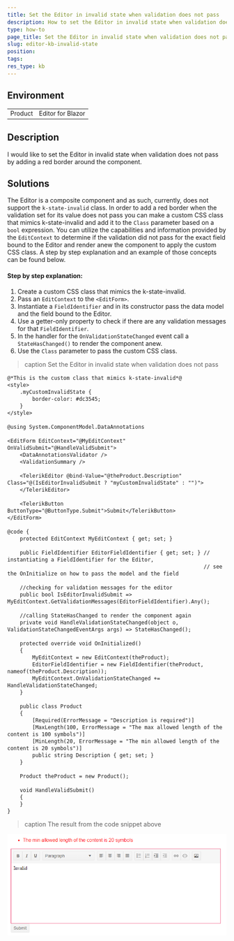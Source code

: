 ```yaml
---
title: Set the Editor in invalid state when validation does not pass
description: How to set the Editor in invalid state when validation does not pass
type: how-to
page_title: Set the Editor in invalid state when validation does not pass
slug: editor-kb-invalid-state
position:
tags:
res_type: kb
---
```


## Environment
<table>
	<tbody>
		<tr>
			<td>Product</td>
			<td>Editor for Blazor</td>
		</tr>
	</tbody>
</table>


## Description

I would like to set the Editor in invalid state when validation does not pass by adding a red border around the component. 



## Solutions

The Editor is a composite component and as such, currently, does not support the `k-state-invalid` class. In order to add a red border when the validation set for its value does not pass you can make a custom CSS class that mimics k-state-invalid and add it to the `Class` parameter based on a `bool` expression. You can utilize the capabilities and information provided by the `EditContext` to determine if the validation did not pass for the exact field bound to the Editor and render anew the component to apply the custom CSS class. A step by step explanation and an example of those concepts can be found below.

#### Step by step explanation:

1. Create a custom CSS class that mimics the k-state-invalid.
1. Pass an `EditContext` to the `<EditForm>`.
1. Instantiate a `FieldIdentifier` and in its constructor pass the data model and the field bound to the Editor. 
1. Use a getter-only property to check if there are any validation messages for that `FieldIdentifier`.
1. In the handler for the `OnValidationStateChanged` event call a `StateHasChanged()` to render the component anew. 
1. Use the `Class` parameter to pass the custom CSS class.

>caption Set the Editor in invalid state when validation does not pass

````CSHTML
@*This is the custom class that mimics k-state-invalid*@
<style>
    .myCustomInvalidState {
        border-color: #dc3545;
    }
</style>

@using System.ComponentModel.DataAnnotations

<EditForm EditContext="@MyEditContext" OnValidSubmit="@HandleValidSubmit">
    <DataAnnotationsValidator />
    <ValidationSummary />

    <TelerikEditor @bind-Value="@theProduct.Description" Class="@(IsEditorInvalidSubmit ? "myCustomInvalidState" : "")">
    </TelerikEditor>

    <TelerikButton ButtonType="@ButtonType.Submit">Submit</TelerikButton>
</EditForm>

@code {
    protected EditContext MyEditContext { get; set; }

    public FieldIdentifier EditorFieldIdentifier { get; set; } // instantiating a FieldIdentifier for the Editor,
                                                               // see the OnInitialize on how to pass the model and the field

    //checking for validation messages for the editor
    public bool IsEditorInvalidSubmit => MyEditContext.GetValidationMessages(EditorFieldIdentifier).Any();

    //calling StateHasChanged to render the component again
    private void HandleValidationStateChanged(object o, ValidationStateChangedEventArgs args) => StateHasChanged();

    protected override void OnInitialized()
    {
        MyEditContext = new EditContext(theProduct);
        EditorFieldIdentifier = new FieldIdentifier(theProduct, nameof(theProduct.Description));
        MyEditContext.OnValidationStateChanged += HandleValidationStateChanged;
    }

    public class Product
    {
        [Required(ErrorMessage = "Description is required")]
        [MaxLength(100, ErrorMessage = "The max allowed length of the content is 100 symbols")]
        [MinLength(20, ErrorMessage = "The min allowed length of the content is 20 symbols")]
        public string Description { get; set; }
    }

    Product theProduct = new Product();

    void HandleValidSubmit()
    {
    }
}
````

>caption The result from the code snippet above

![the editor in invalid state](images/editor-invalid-state.png)








